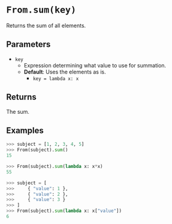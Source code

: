 `From.sum(key)`
===============

Returns the sum of all elements.

Parameters
----------

- `key`
    - Expression determining what value to use for summation.
    - __Default__: Uses the elements as is.
        - `key = lambda x: x`

Returns
-------

The sum.

Examples
--------
```python
>>> subject = [1, 2, 3, 4, 5]
>>> From(subject).sum()
15

>>> From(subject).sum(lambda x: x*x)
55

>>> subject = [
>>>     { "value": 1 },
>>>     { "value": 2 },
>>>     { "value": 3 }
>>> ]
>>> From(subject).sum(lambda x: x["value"])
6
```